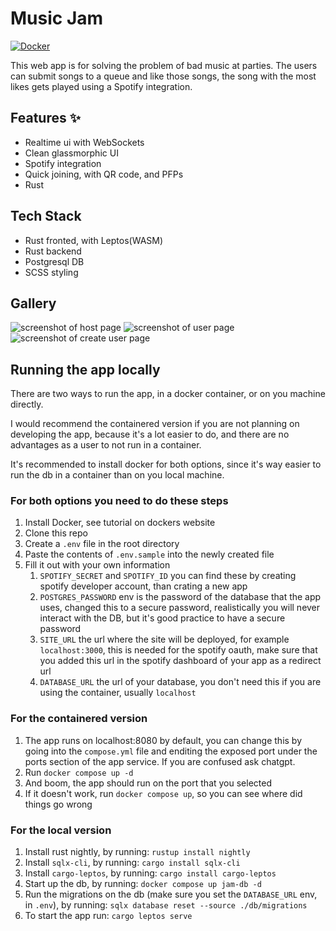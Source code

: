 # Music Jam

[![Docker](https://github.com/KOEGlike/music_jam/actions/workflows/docker-publish.yml/badge.svg)](https://github.com/KOEGlike/music_jam/actions/workflows/docker-publish.yml)

This web app is for solving the problem of bad music at parties.
The users can submit songs to a queue and like those songs, the song with the most likes gets played using a Spotify integration.

## Features ✨

- Realtime ui with WebSockets
- Clean glassmorphic UI
- Spotify integration
- Quick joining, with QR code, and PFPs
- Rust

## Tech Stack

- Rust fronted, with Leptos(WASM)
- Rust backend
- Postgresql DB
- SCSS styling

## Gallery

![screenshot of host page](https://cloud-dllxdx6je-hack-club-bot.vercel.app/11000006513.png)
![screenshot of user page](https://cloud-dllxdx6je-hack-club-bot.vercel.app/21000006514.png)
![screenshot of create user page](https://cloud-dllxdx6je-hack-club-bot.vercel.app/01000006512.png)

###

## Running the app locally

There are two ways to run the app, in a docker container, or on you machine directly.

I would recommend the containered version if you are not planning on developing the app, because it's a lot easier to do, and there are no advantages as a user to not run in a container.

It's recommended to install docker for both options, since it's way easier to run the db in a container than on you local machine.

### For both options you need to do these steps

1. Install Docker, see tutorial on dockers website
2. Clone this repo
3. Create a `.env` file in the root directory
4. Paste the contents of `.env.sample` into the newly created file
5. Fill it out with your own information
    1. `SPOTIFY_SECRET` and `SPOTIFY_ID` you can find these by creating spotify developer account, than crating a new app
    2. `POSTGRES_PASSWORD` env is the password of the database that the app uses, changed this to a secure password, realistically you will never interact with the DB, but it's good practice to have a secure password
    3. `SITE_URL` the url where the site will be deployed, for example `localhost:3000`, this is needed for the spotify oauth, make sure that you added this url in the spotify dashboard of your app as a redirect url
    4. `DATABASE_URL` the url of your database, you don't need this if you are using the container, usually `localhost`

### For the containered version

1. The app runs on localhost:8080 by default, you can change this by going into the `compose.yml` file and enditing the exposed port under the ports section of the app service. If you are confused ask chatgpt.
2. Run `docker compose up -d`
3. And boom, the app should run on the port that you selected
4. If it doesn't work, run `docker compose up`, so you can see where did things go wrong

### For the local version

1. Install rust nightly, by running: `rustup install nightly`
2. Install `sqlx-cli`, by running: `cargo install sqlx-cli`
3. Install `cargo-leptos`, by running: `cargo install cargo-leptos`
4. Start up the db, by running: `docker compose up jam-db -d`
5. Run the migrations on the db (make sure you set the `DATABASE_URL` env, in `.env`), by running: `sqlx database reset --source ./db/migrations`
6. To start the app run: `cargo leptos serve`
